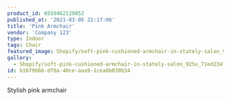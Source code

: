 ```yaml
---
product_id: 6559462129852
published_at: '2021-03-05 22:17:06'
title: 'Pink Armchair'
vendor: 'Company 123'
type: Indoor
tags: Chair
featured_image: Shopify/soft-pink-cushioned-armchair-in-stately-salon_925x_71ed234f-5436-475f-8728-798ed8d5e2ad.jpg
gallery:
  - Shopify/soft-pink-cushioned-armchair-in-stately-salon_925x_71ed234f-5436-475f-8728-798ed8d5e2ad.jpg
id: b16f9666-df0a-40ce-aaa9-1cea0b030b34
---
```

<p>Stylish pink armchair</p>